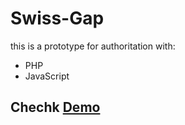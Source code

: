 # Swiss-Gap

this is a prototype for authoritation with:

- PHP
- JavaScript

## Chechk [Demo](https://facesar.lovestoblog.com/dist/)